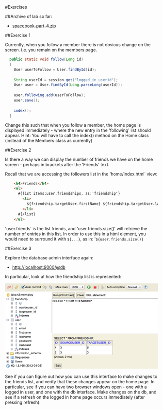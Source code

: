 #Exercises

##Archive of lab so far:

- [spacebook-part-4.zip](archives/spacebook-part-4.zip)

##Exercise 1

Currently, when you follow a member there is not obvious change on the screen. i.e. you remain on the members page. 

~~~java
  public static void follow(Long id)
  {
    User userToFollow = User.findById(id);
    
    String userId = session.get("logged_in_userid");
    User user = User.findById(Long.parseLong(userId));
    
    user.following.add(userToFollow);
    user.save();

    index();
  }
~~~

Change this such that when you follow a member, the home page is displayed immediately - where the new entry in the 'following' list should appear. Hint: You will have to call the index() method on the Home class (instead of the Members class as currently)

##Exercise 2

Is there a way we can display the number of friends we have on the home screen - perhaps in brackets after the 'Friends' text.

Recall that we are accessing the followers list in the 'home/index.html' view:

~~~html
    <h4>Friends</h4>
    <ul> 
      #{list items:user.friendships, as:'friendship'}
        <li> 
          ${friendship.targetUser.firstName} ${friendship.targetUser.lastName} (<a href="/home/drop/${friendship.targetUser.id}"> drop </a>)
        </li>
      #{/list}
    </ul> 
~~~

'user.friends' is the list friends, and 'user.friends.size()' will retrieve the number of entries in this list. In order to use this in a html element, you would need to surround it with `${...}`, as in: '`${user.friends.size()}`

##Exercise 3

Explore the database admin interface again:

- <http://localhost:9000/@db>

In particular, look at how the friendship list is represented:

![](img/15.png)

See if you can figure out how you can use this interface to make changes to the friends list, and verify that these changes appear on the home page. In particular, see if you can have two browser windows open - one with a logged in user, and one with the db interface. Make changes on the db, and see if a refresh on the logged in home page occurs immediately (after pressing refresh).

